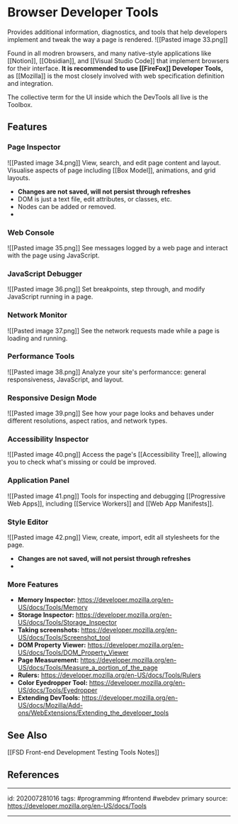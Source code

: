 # Browser Developer Tools

Provides additional information, diagnostics, and tools that help developers implement and tweak the way a page is rendered. 
![[Pasted image 33.png]]

Found in all modren browsers, and many native-style applications like [[Notion]], [[Obsidian]], and [[Visual Studio Code]] that implement browsers for their interface. **It is recommended to use [[FireFox]] Developer Tools,** as [[Mozilla]] is the most closely involved with web specification definition and integration.

The collective term for the UI inside which the DevTools all live is the Toolbox.

## Features

### Page Inspector
![[Pasted image 34.png]]
View, search, and edit page content and layout. Visualise aspects of page including [[Box Model]], animations, and grid layouts.
- **Changes are not saved, will not persist through refreshes**
- DOM is just a text file, edit attributes, or classes, etc.
- Nodes can be added or removed.
- 

### Web Console
![[Pasted image 35.png]]
See messages logged by a web page and interact with the page using JavaScript.

### JavaScript Debugger
![[Pasted image 36.png]]
Set breakpoints, step through, and modify JavaScript running in a page.

### Network Monitor
![[Pasted image 37.png]]
See the network requests made while a page is loading and running.

### Performance Tools
![[Pasted image 38.png]]
Analyze your site's performancce: general responsiveness, JavaScript, and layout.

### Responsive Design Mode
![[Pasted image 39.png]]
See how your page looks and behaves under different resolutions, aspect ratios, and network types.

### Accessibility Inspector
![[Pasted image 40.png]]
Access the page's [[Accessibility Tree]], allowing you to check what's missing or could be improved.

### Application Panel
![[Pasted image 41.png]]
Tools for inspecting and debugging [[Progressive Web Apps]], including [[Service Workers]] and [[Web App Manifests]].

### Style Editor
![[Pasted image 42.png]]
View, create, import, edit all stylesheets for the page.
- **Changes are not saved, will not persist through refreshes**
- 

### More Features
- **Memory Inspector:** https://developer.mozilla.org/en-US/docs/Tools/Memory
- **Storage Inspector:** https://developer.mozilla.org/en-US/docs/Tools/Storage_Inspector
- **Taking screenshots:** https://developer.mozilla.org/en-US/docs/Tools/Screenshot_tool
- **DOM Property Viewer:** https://developer.mozilla.org/en-US/docs/Tools/DOM_Property_Viewer
- **Page Measurement:** https://developer.mozilla.org/en-US/docs/Tools/Measure_a_portion_of_the_page
- **Rulers:** https://developer.mozilla.org/en-US/docs/Tools/Rulers
- **Color Eyedropper Tool:** https://developer.mozilla.org/en-US/docs/Tools/Eyedropper
- **Extending DevTools:** https://developer.mozilla.org/en-US/docs/Mozilla/Add-ons/WebExtensions/Extending_the_developer_tools

## See Also
[[FSD Front-end Development Testing Tools Notes]]

## References

---

id: 202007281016
tags: #programming #frontend #webdev
primary source: https://developer.mozilla.org/en-US/docs/Tools

---